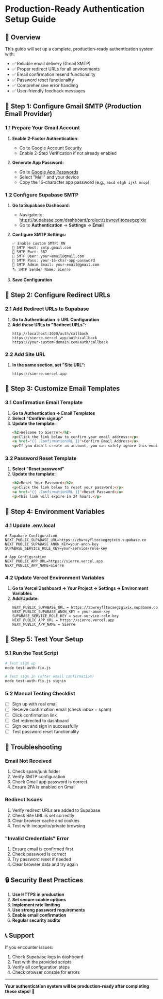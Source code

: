 # Production-Ready Authentication Setup Guide

## 🎯 Overview
This guide will set up a complete, production-ready authentication system with:
- ✅ Reliable email delivery (Gmail SMTP)
- ✅ Proper redirect URLs for all environments
- ✅ Email confirmation resend functionality
- ✅ Password reset functionality
- ✅ Comprehensive error handling
- ✅ User-friendly feedback messages

## 📧 Step 1: Configure Gmail SMTP (Production Email Provider)

### 1.1 Prepare Your Gmail Account
1. **Enable 2-Factor Authentication:**
   - Go to [Google Account Security](https://myaccount.google.com/security)
   - Enable 2-Step Verification if not already enabled

2. **Generate App Password:**
   - Go to [Google App Passwords](https://myaccount.google.com/apppasswords)
   - Select "Mail" and your device
   - Copy the 16-character app password (e.g., `abcd efgh ijkl mnop`)

### 1.2 Configure Supabase SMTP
1. **Go to Supabase Dashboard:**
   - Navigate to: https://supabase.com/dashboard/project/zbwreyfltocaegzgixix
   - Go to **Authentication** → **Settings** → **Email**

2. **Configure SMTP Settings:**
   ```
   ✅ Enable custom SMTP: ON
   📧 SMTP Host: smtp.gmail.com
   🔌 SMTP Port: 587
   👤 SMTP User: your-email@gmail.com
   🔑 SMTP Pass: your-16-char-app-password
   📨 SMTP Admin Email: your-email@gmail.com
   🏷️ SMTP Sender Name: Sierre
   ```

3. **Save Configuration**

## 🔗 Step 2: Configure Redirect URLs

### 2.1 Add Redirect URLs to Supabase
1. **Go to Authentication → URL Configuration**
2. **Add these URLs to "Redirect URLs":**
   ```
   http://localhost:3000/auth/callback
   https://sierre.vercel.app/auth/callback
   https://your-custom-domain.com/auth/callback
   ```

### 2.2 Add Site URL
1. **In the same section, set "Site URL":**
   ```
   https://sierre.vercel.app
   ```

## 📝 Step 3: Customize Email Templates

### 3.1 Confirmation Email Template
1. **Go to Authentication → Email Templates**
2. **Select "Confirm signup"**
3. **Update the template:**
   ```html
   <h2>Welcome to Sierre!</h2>
   <p>Click the link below to confirm your email address:</p>
   <a href="{{ .ConfirmationURL }}">Confirm Email Address</a>
   <p>If you didn't create an account, you can safely ignore this email.</p>
   ```

### 3.2 Password Reset Template
1. **Select "Reset password"**
2. **Update the template:**
   ```html
   <h2>Reset Your Password</h2>
   <p>Click the link below to reset your password:</p>
   <a href="{{ .ConfirmationURL }}">Reset Password</a>
   <p>This link will expire in 24 hours.</p>
   ```

## 🔧 Step 4: Environment Variables

### 4.1 Update .env.local
```env
# Supabase Configuration
NEXT_PUBLIC_SUPABASE_URL=https://zbwreyfltocaegzgixix.supabase.co
NEXT_PUBLIC_SUPABASE_ANON_KEY=your-anon-key
SUPABASE_SERVICE_ROLE_KEY=your-service-role-key

# App Configuration
NEXT_PUBLIC_APP_URL=https://sierre.vercel.app
NEXT_PUBLIC_APP_NAME=Sierre
```

### 4.2 Update Vercel Environment Variables
1. **Go to Vercel Dashboard → Your Project → Settings → Environment Variables**
2. **Add/Update:**
   ```
   NEXT_PUBLIC_SUPABASE_URL = https://zbwreyfltocaegzgixix.supabase.co
   NEXT_PUBLIC_SUPABASE_ANON_KEY = your-anon-key
   SUPABASE_SERVICE_ROLE_KEY = your-service-role-key
   NEXT_PUBLIC_APP_URL = https://sierre.vercel.app
   NEXT_PUBLIC_APP_NAME = Sierre
   ```

## 🧪 Step 5: Test Your Setup

### 5.1 Run the Test Script
```bash
# Test sign up
node test-auth-fix.js

# Test sign in (after email confirmation)
node test-auth-fix.js signin
```

### 5.2 Manual Testing Checklist
- [ ] Sign up with real email
- [ ] Receive confirmation email (check inbox + spam)
- [ ] Click confirmation link
- [ ] Get redirected to dashboard
- [ ] Sign out and sign in successfully
- [ ] Test password reset functionality

## 🚨 Troubleshooting

### Email Not Received
1. Check spam/junk folder
2. Verify SMTP configuration
3. Check Gmail app password is correct
4. Ensure 2FA is enabled on Gmail

### Redirect Issues
1. Verify redirect URLs are added to Supabase
2. Check Site URL is set correctly
3. Clear browser cache and cookies
4. Test with incognito/private browsing

### "Invalid Credentials" Error
1. Ensure email is confirmed first
2. Check password is correct
3. Try password reset if needed
4. Clear browser data and try again

## 🔒 Security Best Practices

1. **Use HTTPS in production**
2. **Set secure cookie options**
3. **Implement rate limiting**
4. **Use strong password requirements**
5. **Enable email confirmation**
6. **Regular security audits**

## 📞 Support

If you encounter issues:
1. Check Supabase logs in dashboard
2. Test with the provided scripts
3. Verify all configuration steps
4. Check browser console for errors

---

**Your authentication system will be production-ready after completing these steps!** 🎉
